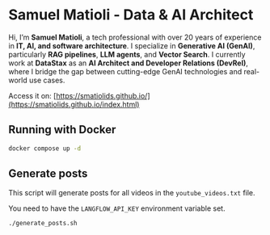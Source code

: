 # Samuel Matioli - Data & AI Architect

Hi, I’m **Samuel Matioli**, a tech professional with over 20 years of experience in **IT, AI, and software architecture**. I specialize in **Generative AI (GenAI)**, particularly **RAG pipelines**, **LLM agents**, and **Vector Search**. I currently work at **DataStax** as an **AI Architect and Developer Relations (DevRel)**, where I bridge the gap between cutting-edge GenAI technologies and real-world use cases.


Access it on: [https://smatiolids.github.io/](https://smatiolids.github.io/index.html)

## Running with Docker  

```bash
docker compose up -d
```

## Generate posts

This script will generate posts for all videos in the `youtube_videos.txt` file.

You need to have the `LANGFLOW_API_KEY` environment variable set.

```bash
./generate_posts.sh
```